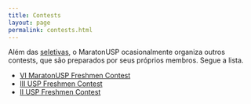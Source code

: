 ```yaml
---
title: Contests
layout: page
permalink: contests.html
---
```


Além das [seletivas](https://www.ime.usp.br/~maratona/seletivas), o MaratonUSP ocasionalmente organiza outros contests, que são preparados por seus próprios membros. Segue a lista.

- [VI MaratonUSP Freshmen Contest](https://codeforces.com/gym/103134)
- [III USP Freshmen Contest](https://codeforces.com/gym/101375)
- [II USP Freshmen Contest](https://codeforces.com/gym/100985)
